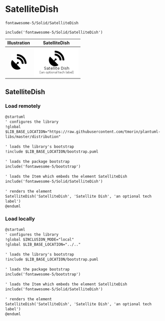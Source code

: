 # SatelliteDish


```text
fontawesome-5/Solid/SatelliteDish
```

```text
include('fontawesome-5/Solid/SatelliteDish')
```



| Illustration | SatelliteDish |
| :---: | :---: |
| ![illustration for Illustration](../../fontawesome-5/Solid/SatelliteDish.png) | ![illustration for SatelliteDish](../../fontawesome-5/Solid/SatelliteDish.Local.png) |




## SatelliteDish

### Load remotely
```plantuml
@startuml
' configures the library
!global $LIB_BASE_LOCATION="https://raw.githubusercontent.com/tmorin/plantuml-libs/master/distribution"

' loads the library's bootstrap
!include $LIB_BASE_LOCATION/bootstrap.puml

' loads the package bootstrap
include('fontawesome-5/bootstrap')

' loads the Item which embeds the element SatelliteDish
include('fontawesome-5/Solid/SatelliteDish')

' renders the element
SatelliteDish('SatelliteDish', 'Satellite Dish', 'an optional tech label')
@enduml
```

### Load locally
```plantuml
@startuml
' configures the library
!global $INCLUSION_MODE="local"
!global $LIB_BASE_LOCATION="../.."

' loads the library's bootstrap
!include $LIB_BASE_LOCATION/bootstrap.puml

' loads the package bootstrap
include('fontawesome-5/bootstrap')

' loads the Item which embeds the element SatelliteDish
include('fontawesome-5/Solid/SatelliteDish')

' renders the element
SatelliteDish('SatelliteDish', 'Satellite Dish', 'an optional tech label')
@enduml
```

